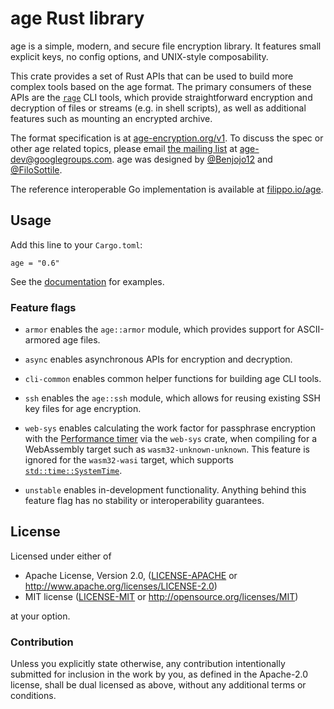 # age Rust library

age is a simple, modern, and secure file encryption library. It features small
explicit keys, no config options, and UNIX-style composability.

This crate provides a set of Rust APIs that can be used to build more complex
tools based on the age format. The primary consumers of these APIs are the
[`rage`](https://crates.io/crates/rage) CLI tools, which provide straightforward
encryption and decryption of files or streams (e.g. in shell scripts), as well
as additional features such as mounting an encrypted archive.

The format specification is at [age-encryption.org/v1](https://age-encryption.org/v1).
To discuss the spec or other age related topics, please email
[the mailing list](https://groups.google.com/d/forum/age-dev) at
age-dev@googlegroups.com. age was designed by
[@Benjojo12](https://twitter.com/Benjojo12) and
[@FiloSottile](https://twitter.com/FiloSottile).

The reference interoperable Go implementation is available at
[filippo.io/age](https://filippo.io/age).

## Usage

Add this line to your `Cargo.toml`:

```
age = "0.6"
```

See the [documentation](https://docs.rs/age) for examples.

### Feature flags

- `armor` enables the `age::armor` module, which provides support for
  ASCII-armored age files.

- `async` enables asynchronous APIs for encryption and decryption.

- `cli-common` enables common helper functions for building age CLI tools.

- `ssh` enables the `age::ssh` module, which allows for reusing existing SSH key
  files for age encryption.

- `web-sys` enables calculating the work factor for passphrase encryption with the
  [Performance timer](https://developer.mozilla.org/en-US/docs/Web/API/Performance)
  via the `web-sys` crate, when compiling for a WebAssembly target such as
  `wasm32-unknown-unknown`. This feature is ignored for the `wasm32-wasi` target,
  which supports [`std::time::SystemTime`](https://doc.rust-lang.org/stable/std/time/struct.SystemTime.html#underlying-system-calls).

- `unstable` enables in-development functionality. Anything behind this feature
  flag has no stability or interoperability guarantees.

## License

Licensed under either of

 * Apache License, Version 2.0, ([LICENSE-APACHE](../LICENSE-APACHE) or
   http://www.apache.org/licenses/LICENSE-2.0)
 * MIT license ([LICENSE-MIT](../LICENSE-MIT) or http://opensource.org/licenses/MIT)

at your option.

### Contribution

Unless you explicitly state otherwise, any contribution intentionally
submitted for inclusion in the work by you, as defined in the Apache-2.0
license, shall be dual licensed as above, without any additional terms or
conditions.
